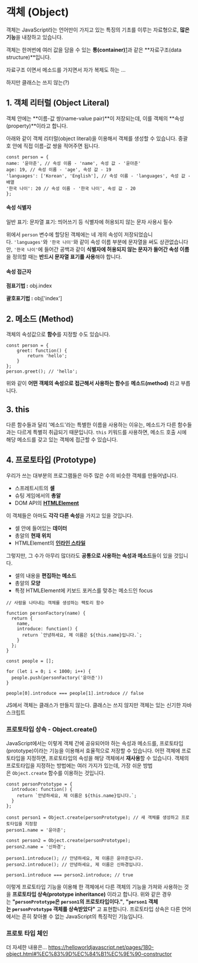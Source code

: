 # 객체 (Object)

객체는 JavaScript라는 언어만이 가지고 있는 특징의 기초를 이루는 자료형으로, **많은 기능**을 내장하고 있습니다.

객체는 한꺼번에 여러 값을 담을 수 있는 **통(container)**[1](https://helloworldjavascript.net/pages/180-object.html#fn-1)과 같은 **자료구조(data structure)**입니다. 

자료구조 이면서
메소드를 가지면서
자가 복제도 하는 ...

하지만 클래스는 쓰지 않는(?)
## 1. 객체 리터럴 (Object Literal)

객체 안에는 **이름-값 쌍(name-value pair)**이 저장되는데, 이를 객체의 **속성(property)**이라고 합니다.

아래와 같이 객체 리터럴(object literal)을 이용해서 객체를 생성할 수 있습니다. 중괄호 안에 직접 이름-값 쌍을 적어주면 됩니다.

```JS
const person = { 
name: '윤아준', // 속성 이름 - 'name', 속성 값 - '윤아준' 
age: 19, // 속성 이름 - 'age', 속성 값 - 19 
'languages': ['Korean', 'English'], // 속성 이름 - 'languages', 속성 값 - 배열 
'한국 나이': 20 // 속성 이름 - '한국 나이', 속성 값 - 20 
};
```

#### 속성 식별자 

일반 표기:
문자열 표기: 띄어쓰기 등 식별자에 허용되지 않는 문자 사용시 필수 

위에서 `person` 변수에 할당된 객체에는 네 개의 속성이 저장되었습니다. `'languages'`와 `'한국 나이'`와 같이 속성 이름 부분에 문자열을 써도 상관없습니다만, `'한국 나이'`에 들어간 공백과 같이 **식별자에 허용되지 않는 문자가 들어간 속성 이름**을 정의할 때는 **반드시 문자열 표기를 사용**해야 합니다.

#### 속성 접근자 

**점표기법 :** 
obj.index

**괄호표기법 :**
obj['index'] 


## 2. 메소드 (Method)

객체의 속성값으로 **함수**를 지정할 수도 있습니다.

```JS
const person = { 
	greet: function() { 
		return 'hello'; 
	} 
}; 
person.greet(); // 'hello';
```

위와 같이 **어떤 객체의 속성으로 접근해서 사용하는 함수**를 **메소드(method)** 라고 부릅니다.

## 3. this

다른 함수들과 달리 '메소드'라는 특별한 이름을 사용하는 이유는, 메소드가 다른 함수들과는 다르게 특별히 취급되기 때문입니다. `this` 키워드를 사용하면, 메소드 호출 시에 해당 메소드를 갖고 있는 객체에 접근할 수 있습니다.

## 4. 프로토타입 (Prototype)

우리가 쓰는 대부분의 프로그램들은 아주 많은 수의 비슷한 객체를 만들어냅니다.

- 스프레트시트의 **셀**
- 슈팅 게임에서의 **총알**
- DOM API의 **[HTMLElement](https://developer.mozilla.org/en-US/docs/Web/API/HTMLElement)**

이 객체들은 아마도 **각각 다른 속성**을 가지고 있을 것입니다.

- 셀 안에 들어있는 **데이터**
- 총알의 **현재 위치**
- HTMLElement의 **[인라인 스타일](https://developer.mozilla.org/en-US/docs/Web/API/HTMLElement/style)**

그렇지만, 그 수가 아무리 많더라도 **공통으로 사용하는 속성과 메소드**들이 있을 것입니다.

- 셀의 내용을 **편집하는 메소드**
- 총알의 **모양**
- 특정 HTMLElement에 키보드 포커스를 맞추는 메소드인 focus

```JS
// 사람을 나타내는 객체를 생성하는 팩토리 함수

function personFactory(name) {
  return {
    name,
    introduce: function() {
      return `안녕하세요, 제 이름은 ${this.name}입니다.`;
    }
  };
}

const people = [];

for (let i = 0; i < 1000; i++) {
  people.push(personFactory('윤아준'))
}

people[0].introduce === people[1].introduce // false
```

JS에서 객체는 클래스가 만들지 않는다.
클래스는 쓰지 않지만 객체는 있는 신기한 자바스크립트

### 프로토타입 상속 - Object.create()

JavaScript에서는 이렇게 객체 간에 공유되어야 하는 속성과 메소드를, 프로토타입(prototype)이라는 기능을 이용해서 효율적으로 저장할 수 있습니다. 어떤 객체에 프로토타입을 지정하면, 프로토타입의 속성을 해당 객체에서 **재사용**할 수 있습니다. 객체의 프로토타입을 지정하는 방법에는 여러 가지가 있는데, 가장 쉬운 방법은 `Object.create` 함수를 이용하는 것입니다.

```JS
const personPrototype = {
  introduce: function() {
    return `안녕하세요, 제 이름은 ${this.name}입니다.`;
  }
};

const person1 = Object.create(personPrototype); // 새 객체를 생성하고 프로토타입을 지정함
person1.name = '윤아준';

const person2 = Object.create(personPrototype);
person2.name = '신하경';

person1.introduce(); // 안녕하세요, 제 이름은 윤아준입니다.
person2.introduce(); // 안녕하세요, 제 이름은 신하경입니다.

person1.introduce === person2.introduce; // true
```

이렇게 프로토타입 기능을 이용해 한 객체에서 다른 객체의 기능을 가져와 사용하는 것을 **프로토타입 상속(prototype inheritance)** 
이라고 합니다. 위와 같은 경우는 **"`personPrototype`은 `person1`의 프로토타입이다."**, **"`person1` 객체는 `personPrototype` 객체를 상속받았다"** 고 표현합니다. 프로토타입 상속은 다른 언어에서는 흔히 찾아볼 수 없는 JavaScript의 특징적인 기능입니다.

### 프로토 타입 체인

더 자세한 내용은...
https://helloworldjavascript.net/pages/180-object.html#%EC%83%9D%EC%84%B1%EC%9E%90-constructor